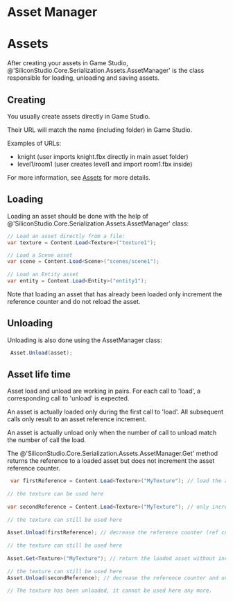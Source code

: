 # Asset Manager

<div class="doc-incomplete"/>

# Assets

After creating your assets in Game Studio, @'SiliconStudio.Core.Serialization.Assets.AssetManager' is the class responsible for loading, unloading and saving assets.

## Creating

You usually create assets directly in Game Studio.

Their URL will match the name (including folder) in Game Studio.

Examples of URLs:

- knight (user imports knight.fbx directly in main asset folder)
- level1/room1 (user creates level1 and import room1.fbx inside)

For more information, see [Assets](../../game-studio/assets.md) for more details.

## Loading

Loading an asset should be done with the help of @'SiliconStudio.Core.Serialization.Assets.AssetManager' class:

```cs
// Load an asset directly from a file:
var texture = Content.Load<Texture>("texture1");

// Load a Scene asset
var scene = Content.Load<Scene>("scenes/scene1");
 
// Load an Entity asset
var entity = Content.Load<Entity>("entity1");
```

Note that loading an asset that has already been loaded only increment the reference counter and do not reload the asset.

## Unloading

Unloading is also done using the AssetManager class:

```cs
 Asset.Unload(asset);
```


## Asset life time

Asset load and unload are working in pairs. For each call to 'load', a corresponding call to 'unload' is expected. 

An asset is actually loaded only during the first call to 'load'. All subsequent calls only result to an asset reference increment.

An asset is actually unload only when the number of call to unload match the number of call the load.

The @'SiliconStudio.Core.Serialization.Assets.AssetManager.Get' method returns the reference to a loaded asset but does not increment the asset reference counter.

```cs
 var firstReference = Content.Load<Texture>("MyTexture"); // load the asset and increase the reference counter (ref count = 1)
 
// the texture can be used here
 
var secondReference = Content.Load<Texture>("MyTexture"); // only increase the reference counter (ref count = 2)
 
// the texture can still be used here
 
Asset.Unload(firstReference); // decrease the reference counter (ref count = 1)
 
// the texture can still be used here
 
Asset.Get<Texture>("MyTexture"); // return the loaded asset without increasing the reference counter (ref count = 1)
 
// the texture can still be used here
Asset.Unload(secondReference); // decrease the reference counter and unload the asset (ref count = 0)
 
// The texture has been unloaded, it cannot be used here any more.
```


